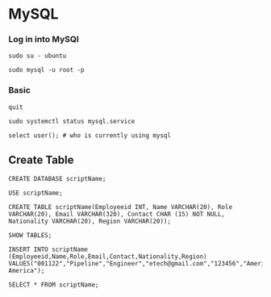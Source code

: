 # MySQL

### Log in into MySQl
```
sudo su - ubuntu
```
```
sudo mysql -u root -p
```

### Basic 
```
quit
```
```
sudo systemctl status mysql.service
```
```
select user(); # who is currently using mysql
```

## Create Table

```
CREATE DATABASE scriptName;
```
```
USE scriptName;
```
```
CREATE TABLE scriptName(Employeeid INT, Name VARCHAR(20), Role VARCHAR(20), Email VARCHAR(320), Contact CHAR (15) NOT NULL, Nationality VARCHAR(20), Region VARCHAR(20));
```
```
SHOW TABLES;
```
```
INSERT INTO scriptName (Employeeid,Name,Role,Email,Contact,Nationality,Region) VALUES("001122","Pipeline","Engineer","etech@gmail.com","123456","American","North America");
```
```
SELECT * FROM scriptName;
```
